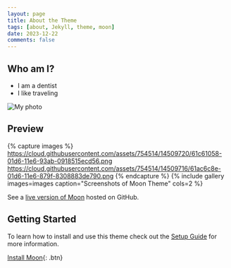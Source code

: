 ```yaml
---
layout: page
title: About the Theme
tags: [about, Jekyll, theme, moon]
date: 2023-12-22
comments: false
---
```

    
## Who am I?
* I am a dentist
* I like traveling

![My photo](https://github.com/yukiko-shu/yukiko-shu.github.io/blob/master/assets/img/IMG_20230915_142553.jpg)



## Preview

{% capture images %}
    https://cloud.githubusercontent.com/assets/754514/14509720/61c61058-01d6-11e6-93ab-0918515ecd56.png
    https://cloud.githubusercontent.com/assets/754514/14509716/61ac6c8e-01d6-11e6-879f-8308883de790.png
{% endcapture %}
{% include gallery images=images caption="Screenshots of Moon Theme" cols=2 %}

See a [live version of Moon](http://taylantatli.github.io/Moon) hosted on GitHub.

## Getting Started

To learn how to install and use this theme check out the [Setup Guide](http://taylantatli.me/Moon/moon-theme/) for more information.
      
[Install Moon](https://github.com/TaylanTatli/Moon){: .btn}
